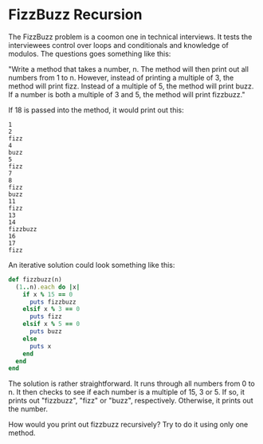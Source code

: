 # FizzBuzz Recursion

The FizzBuzz problem is a coomon one in technical interviews. It tests the interviewees control over loops and conditionals and knowledge of modulos. The questions goes something like this:

"Write a method that takes a number, n. The method will then print out all numbers from 1 to n. However, instead of printing a multiple of 3, the method will print fizz. Instead of a multiple of 5, the method will print buzz. If a number is both a multiple of 3 and 5, the method will print fizzbuzz."

If 18 is passed into the method, it would print out this:
```
1
2
fizz
4
buzz
5
fizz
7
8
fizz
buzz
11
fizz
13
14
fizzbuzz
16
17
fizz
```

An iterative solution could look something like this:

```ruby
def fizzbuzz(n)
  (1..n).each do |x|
    if x % 15 == 0
      puts fizzbuzz
    elsif x % 3 == 0
      puts fizz
    elsif x % 5 == 0
      puts buzz
    else
      puts x
    end
  end
end
```

The solution is rather straightforward. It runs through all numbers from 0 to n. It then checks to see if each number is a multiple of 15, 3 or 5. If so, it prints out "fizzbuzz", "fizz" or "buzz", respectively. Otherwise, it prints out the number.

How would you print out fizzbuzz recursively? Try to do it using only one method.

